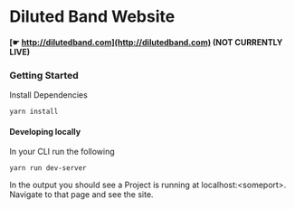 # Diluted Band Website
####  [☛ http://dilutedband.com](http://dilutedband.com) (NOT CURRENTLY LIVE)

### Getting Started

Install Dependencies

```
yarn install
```

#### Developing locally

In your CLI run the following

```
yarn run dev-server
```

In the output you should see a Project is running at localhost:\<someport\>. Navigate to that page and see the site.
